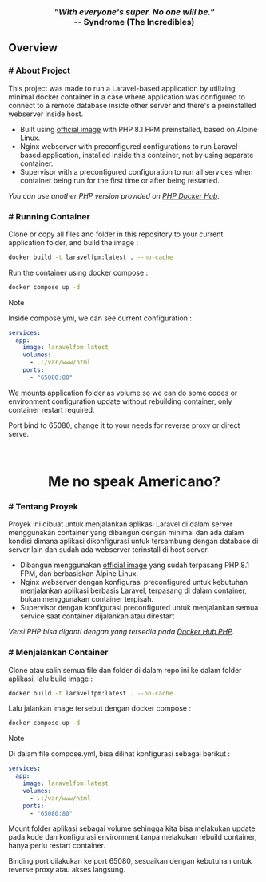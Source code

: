 <h3 align="center">
<em>"With everyone's super. No one will be."</em><br>
-- Syndrome (The Incredibles)
</h3>

## Overview

### # About Project
This project was made to run a Laravel-based application by utilizing minimal docker container in a case where application was configured to connect to a remote database inside other server and there's a preinstalled webserver inside host.

- Built using [official image](https://hub.docker.com/layers/library/php/8.1-fpm-alpine/images/sha256-fed51bf5b0a3c41418d6252e276d3b82c3077517099095eee67e1d652ea4372c?context=explore) with PHP 8.1 FPM preinstalled, based on Alpine Linux.
- Nginx webserver with preconfigured configurations to run Laravel-based application, installed inside this container, not by using separate container.
- Supervisor with a preconfigured configuration to run all services when container being run for the first time or after being restarted.

*You can use another PHP version provided on [PHP Docker Hub](https://hub.docker.com/_/php/tags?name=fpm-alpine).*

### # Running Container
Clone or copy all files and folder in this repository to your current application folder, and build the image :
```bash
docker build -t laravelfpm:latest . --no-cache
```
Run the container using docker compose :
```bash
docker compose up -d
```

> [!NOTE]
> Inside compose.yml, we can see current configuration :
> ```yaml
> services:
>   app:
>     image: laravelfpm:latest
>     volumes:
>       - .:/var/www/html
>     ports:
>       - "65080:80"
> ```
> We mounts application folder as volume so we can do some codes or environment configuration update without rebuilding container, only container restart required.
>
>Port bind to 65080, change it to your needs for reverse proxy or direct serve.

<br>
<h1 align="center"> Me no speak Americano? </h1>

### # Tentang Proyek
Proyek ini dibuat untuk menjalankan aplikasi Laravel di dalam server menggunakan container yang dibangun dengan minimal dan ada dalam kondisi dimana aplikasi dikonfigurasi untuk tersambung dengan database di server lain dan sudah ada webserver terinstall di host server.

- Dibangun menggunakan [official image](https://hub.docker.com/layers/library/php/8.1-fpm-alpine/images/sha256-fed51bf5b0a3c41418d6252e276d3b82c3077517099095eee67e1d652ea4372c?context=explore) yang sudah terpasang PHP 8.1 FPM, dan berbasiskan Alpine Linux.
- Nginx webserver dengan konfigurasi preconfigured untuk kebutuhan menjalankan aplikasi berbasis Laravel, terpasang di dalam container, bukan menggunakan container terpisah.
- Supervisor dengan konfigurasi preconfigured untuk menjalankan semua service saat container dijalankan atau direstart

*Versi PHP bisa diganti dengan yang tersedia pada [Docker Hub PHP](https://hub.docker.com/_/php/tags?name=fpm-alpine).*

### # Menjalankan Container
Clone atau salin semua file dan folder di dalam repo ini ke dalam folder aplikasi, lalu build image :
```bash
docker build -t laravelfpm:latest . --no-cache
```
Lalu jalankan image tersebut dengan docker compose :
```bash
docker compose up -d
```
> [!NOTE]
> Di dalam file compose.yml, bisa dilihat konfigurasi sebagai berikut :
> ```yaml
> services:
>   app:
>     image: laravelfpm:latest
>     volumes:
>       - .:/var/www/html
>     ports:
>       - "65080:80"
> ```
>Mount folder aplikasi sebagai volume sehingga kita bisa melakukan update pada kode dan konfigurasi environment tanpa melakukan rebuild container, hanya perlu restart container.
>
>Binding port dilakukan ke port 65080, sesuaikan dengan kebutuhan untuk reverse proxy atau akses langsung.